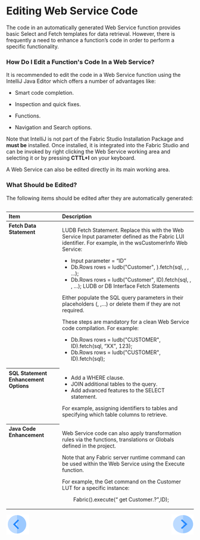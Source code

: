 # Editing Web Service Code

The code in an automatically generated Web Service function provides basic Select and Fetch templates for data retrieval. However, there is frequently a need to enhance a function’s code in order to perform a specific functionality. 

### How Do I Edit a Function's Code In a Web Service?

It is recommended to edit the code in a Web Service function using the IntelliJ Java Editor which offers a number of advantages like:

   * Smart code completion.

   * Inspection and quick fixes.

   * Functions.

   * Navigation and Search options.

Note that IntelliJ is not part of the Fabric Studio Installation Package and **must be** installed. Once installed, it is integrated into the Fabric Studio and can be invoked by right clicking the Web Service working area and selecting it or by pressing **CTTL+I** on your keyboard.

A Web Service can also be edited directly in its main working area.

### What Should be Edited?

<p class="vicinity rich-diff-level-zero">The following items should be edited after they are automatically generated:</p>
<div class="expandable unchanged js-expandable rich-diff-level-zero">
<table class="unchanged rich-diff-level-one" style="float: left;">
<thead>
<tr>
<th style="text-align: left;">Item&nbsp;</th>
<th style="text-align: left;">Description</th>
</tr>
</thead>
<tbody>
<tr>
<th style="text-align: left; vertical-align: top;">Fetch Data Statement</th>
<td>
<p>LUDB Fetch Statement.&nbsp;Replace this with the Web Service Input parameter defined as the Fabric LUI identifier. For example, in the wsCustomerInfo Web Service:</p>
<ul>
<li>Input parameter = &ldquo;ID&rdquo;&nbsp;</li>
<li>Db.Rows rows = ludb("Customer", ).fetch(sql, , , ...);</li>
<li>Db.Rows rows = ludb("Customer", ID).fetch(sql, , , ...); LUDB or DB Interface Fetch Statements</li>
</ul>
<p>Either populate the SQL query parameters in their placeholders (, ,&hellip;) or delete them if they are not required.</p>
<p>These steps are mandatory for a clean Web Service code compilation. For example:</p>
<ul>
<li>Db.Rows rows = ludb("CUSTOMER", ID).fetch(sql, &ldquo;XX&rdquo;, 123);</li>
<li>Db.Rows rows = ludb("CUSTOMER", ID).fetch(sql);</li>
</ul>
</td>
</tr>
<tr>
<th style="vertical-align: top; text-align: left;">SQL Statement Enhancement Options</th>
<td>
<ul>
<li>Add a WHERE clause.&nbsp;&nbsp;</li>
<li>JOIN additional tables to the query.</li>
<li>Add advanced features to the SELECT statement.</li>
</ul>
<p>For example, assigning identifiers to tables and specifying which table columns to retrieve.</p>
</td>
</tr>
<tr>
<th style="vertical-align: top; text-align: left;">Java Code Enhancement</th>
<td>
<p>Web Service code can also apply transformation rules via the functions, translations or Globals defined in the project.</p>
<p>Note that any Fabric server runtime command can be used within the Web Service using the Execute function.</p>
<p>For example, the Get command on the Customer LUT for a specific instance:</p>
<p style="padding-left: 30px;">Fabric().execute(&ldquo; get Customer.?&rdquo;,ID);</p>
</td>
</tr>
</tbody>
</table>
</div>



 
[![Previous](/articles/images/Previous.png)](/articles/15_web_services/04_web_services_function_basic_structure.md)[<img align="right" width="60" height="54" src="/articles/images/Next.png">](/articles/15_web_services/06_web_services_code_examples.md)


